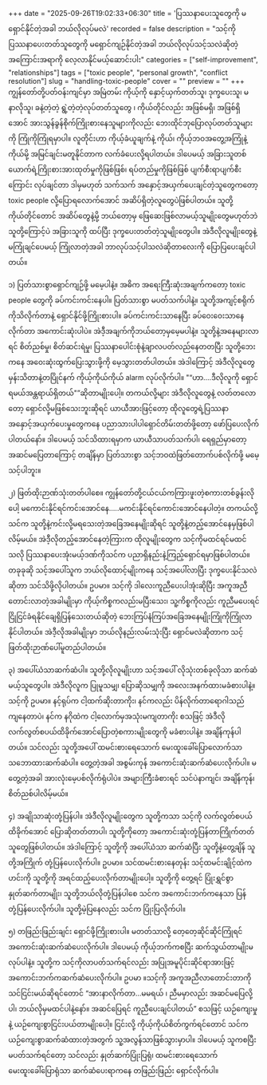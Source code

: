 +++
date = "2025-09-26T19:02:33+06:30"
title = 'ပြဿနာပေးသူတွေကို မရှောင်နိုင်တဲ့အခါ ဘယ်လိုလုပ်မလဲ'
recorded = false
description = "သင့်ကို ပြဿနာပေးတတ်သူတွေကို မရှောင်ကျဉ်နိုင်တဲ့အခါ ဘယ်လိုလုပ်သင့်သလဲဆိုတဲ့အကြောင်းအရာကို လေ့လာနိုင်မယ့်ဆောင်းပါး"
categories = ["self-improvement", "relationships"]
tags = ["toxic people", "personal growth", "conflict resolution"]
slug = "handling-toxic-people"
cover = ""
preview = ""
+++
ကျွန်တော်တို့ပတ်ဝန်းကျင်မှာ အမြဲတမ်း ကိုယ့်ကို နှောင့်ယှက်တတ်သူ၊ ဒုက္ခပေးသူ၊ မနာလိုသူ၊ ခနဲ့တဲ့တဲ့ ရွဲ့တဲ့တဲ့လုပ်တတ်သူတွေ ၊ ကိုယ်တိုင်လည်း အဖြစ်မရှိ၊ အဖြစ်ရှိအောင် အားသွန်ခွန်စိုက်ကြိုးစားနေသူများကိုလည်း ဘေးထိုင်ဘုပြောလုပ်တတ်သူများကို ကြုံကိုကြုံရမှာပါ။ လူတိုင်းဟာ ကိုယ့်ခံယူချက်နဲ့ ကိုယ်၊ ကိုယ့်ဘဝအတွေ့အကြုံနဲ့ကိုယ်မို့ အမြင်ချင်းမတူနိုင်တာက လက်ခံပေးလို့ရပါတယ်။
ဒါပေမယ့် အခြားသူတစ်ယောက်ရဲ့ကြိုးစားအားထုတ်မှုကိုဖြစ်ဖြစ်၊ ရပ်တည်မှုကိုဖြစ်ဖြစ် ပျက်စီးရာပျက်စီးကြောင်း လုပ်ချင်တာ ဒါမှမဟုတ် သက်သက် အနှောင့်အယှက်ပေးချင်တဲ့သူတွေကတော့ toxic people လို့ပြောရလောက်အောင် အဆိပ်ရှိတဲ့လူတွေပဲဖြစ်ပါတယ်။ သူတို့ကိုယ်တိုင်တောင် အဆိပ်တွေနဲ့မို့ ဘယ်တော့မှ ဖြေဆေးဖြစ်လာမယ့်သူမျိုးတွေမဟုတ်ဘဲ သူတို့ကြောင့်ပဲ အခြားသူကို ထပ်ပြီး ဒုက္ခပေးတတ်တဲ့သူမျိုးတွေပါ။ အဲဒီလိုလူမျိုးတွေနဲ့ မကြုံချင်ပေမယ့် ကြုံလာတဲ့အခါ ဘာလုပ်သင့်ပါသလဲဆိုတာလေးကို ပြောပြပေးချင်ပါတယ်။

၁) ပြတ်သားစွာရှောင်ကျဉ်ဖို့ မမေ့ပါနဲ့။
အဓိက အရေးကြီးဆုံးအချက်ကတော့ toxic people တွေကို ခပ်ကင်းကင်းနေပါ။ ပြတ်သားစွာ မပတ်သက်ပါနဲ့။ သူတို့အကျင့်စရိုက်ကိုသိလိုက်တာနဲ့ ရှောင်နိုင်ဖို့ကြိုးစားပါ။ ခပ်ကင်းကင်းသာနေပြီး ခပ်ဝေးဝေးသာနေလိုက်တာ အကောင်းဆုံးပါပဲ။ အဲဒီ့အချက်ကိုဘယ်တော့မှမေ့မပါနဲ့။ သူတို့နဲ့အနေများလာရင် စိတ်ညစ်မှု၊ စိတ်ဆင်းရဲမှု၊ ပြဿနာပေါင်းစုံနဲ့ချာလပတ်လည်နေတတပြီး သူတို့ဘေးကနေ အဝေးဆုံးထွက်ပြေးသွားဖို့ကို မေ့သွားတတ်ပါတယ်။ အဲဒါကြောင့် အဲဒီလိုလူတွေမှန်းသိတာနဲ့တပြိုင်နက် ကိုယ့်ကိုယ်ကိုယ် alarm လုပ်လိုက်ပါ။ "“ဟာ.…ဒီလိုလူကို ရှောင်ရမယ်အန္တရာယ်ရှိတယ်"”ဆိုတာမျိုးပေါ့။ တကယ်လို့များ အဲဒီလိုလူတွေနဲ့ လတ်တလောတော့ ရှောင်လို့မဖြစ်သေးဘူးဆိုရင် ယာယီအားဖြင့်တော့ ထိုလူတွေရဲ့ပြဿနာအနှောင့်အယှက်ပေးမှုတွေကနေ ပညာသားပါပါရှောင်တိမ်းတတ်ဖို့တော့ ဖော်ပြပေးလိုက်ပါတယ်နော်။ ဒါပေမယ့် သင်သိထားရမှာက ယာယီသာပတ်သက်ပါ၊ ရေရှည်မှာတော့ အဆင်မပြေတာကြောင့် တချိန်မှာ ပြတ်သားစွာ သင့်ဘဝထဲဖြတ်တောက်ပစ်လိုက်ဖို့ မမေ့သင့်ပါဘူး။

၂) ဖြတ်ထိုးဉာဏ်သုံးတတ်ပါစေ။
ကျွန်တော်တို့ငယ်ငယ်ကကြားဖူးတဲ့စကားတစ်ခွန်းလိုပေါ့ မကောင်းနိုင်ရင်ကင်းအောင်နေ…..မကင်းနိုင်ရင်ကောင်းအောင်နေပါတဲ့။ တကယ်လို့သင်က သူတို့နဲ့ကင်းလို့မရသေးတဲ့အခြေအနေမျိုးဆိုရင် သူတို့နဲ့တည့်အောင်နေမှဖြစ်ပါလိမ့်မယ်။ အဲဒီ့လိုတည့်အောင်နေတဲ့ကြားက ထိုလူမျိုးတွေက သင့်ကိုမထင်ရင်မထင်သလို ပြဿနာပေးအုံးမယ့်ဒဏ်ကိုသင်က ပညာရှိနည်းနဲ့ကြည့်ရှောင်ရမှာဖြစ်ပါတယ်။ တခုခုဆို သင့်အပေါ်သူက ဘယ်လိုထောင့်မျိုးကနေ သင့်အပေါ်လာပြီး ဒုက္ခပေးနိုင်သလဲဆိုတာ သင်သိဖို့လိုပါတယ်။ ဥပမာ။ သင့်ကို ဒါလေးကူညီပေးပါအုံးဆိုပြီး အကူအညီတောင်းလာတဲ့အခါမျိုးမှာ ကိုယ့်ကိစ္စကလည်းမပြီးသေး၊ သူ့ကိစ္စကိုလည်း ကူညီမပေးရင် ငြိုငြင်ခံရနိုင်ချေရှိပြန်သေးတယ်ဆိုတဲ့ ဘေးကြပ်နံကြပ်အခြေအနေမျိုးကြုံကိုကြုံလာနိုင်ပါတယ်။ အဲဒီ့လိုအခါမျိုးမှာ ဘယ်လိုနည်းလမ်းသုံးပြီး ရှောင်မလဲဆိုတာက သင့်ဖြတ်ထိုးဉာဏ်ပေါ်မူတည်ပါတယ်။

၃) အပေါ်ယံသာဆက်ဆံပါ။
သူတို့လိုလူမျိုးဟာ သင့်အပေါ် လိုသုံးတစ်ခုလိုသာ ဆက်ဆံမယ့်သူတွေပါ။ အဲဒီလိုလူက ပြုမူသမျှ၊ ပြောဆိုသမျှကို အလေးအနက်ထားမခံစားပါနဲ့။ သင့်ကို ဥပမာ။ နင့်ရုပ်က ငါ့ထက်ဆိုးတာကိုး၊ နင်ကလည်း ပိန်လိုက်တာရောဂါသည်ကျနေတာပဲ၊ နင်က နဂိုထဲက ငါ့လောက်မှအသုံးမကျတာကိုး စသဖြင့် အဲဒီလို လက်လွတ်စပယ်ထိခိုက်အောင်ပြောတဲ့စကားမျိုးတွေကို မခံစားပါနဲ့။ အချိန်ကုန်ပါတယ်။ သင်လည်း သူတို့အပေါ် ထမင်းစားရေသောက် မေးထူးခေါ်ပြောလောက်သာ သဘောထားဆက်ဆံပါ။ တွေ့တဲ့အခါ အစွမ်းကုန် အကောင်းဆုံးဆက်ဆံပေးလိုက်ပါ။ မတွေ့တဲ့အခါ အားလုံးမေ့ပစ်လိုက်ရုံပါပဲ။ အများကြီးခံစားရင် သင်ပဲနာကျင်၊ အချိန်ကုန်၊ စိတ်ညစ်ပါလိမ့်မယ်။

၄) အချိုသာဆုံးတုံ့ပြန်ပါ။
အဲဒီလိုလူမျိုးတွေက သူတို့ကသာ သင့်ကို လက်လွတ်စပယ်ထိခိုက်အောင် ပြောဆိုတတ်တာပါ၊ သူတို့ကိုတော့ အကောင်းဆုံးတုံ့ပြန်တာကြိုက်တတ်သူတွေဖြစ်ပါတယ်။ အဲဒါကြောင့် သူတို့ကို အပေါ်ယံသာ ဆက်ဆံပြီး သူတို့နဲ့တွေ့ချိန် သူတို့အကြိုက် တုံ့ပြန်ပေးလိုက်ပါ။ ဥပမာ။ သင်ထမင်းစားနေတုန်း သင့်ထမင်းချိုင့်ထဲက ဟင်းကို သူတို့ကို အရင်ထည့်ပေးလိုက်တာမျိုးပေါ့။ သူတို့ကို တွေ့ရင် ပြုံးရွှင်စွာ နှုတ်ဆက်တာမျိုး၊ သူတို့ဘယ်လိုတုံ့ပြန်ပါစေ သင်က အကောင်းဘက်ကနေသာ ပြန်တုံ့ပြန်ပေးလိုက်ပါ။ သူတို့မဲ့ပြနေလည်း သင်က ပြုံးပြလိုက်ပါ။

၅) တဖြည်းဖြည်းချင်း ရှောင်ဖို့ကြိုးစားပါ။
မတတ်သာလို့ တေ့တေ့ဆိုင်ဆိုင်ကြုံရင် အကောင်းဆုံးဆက်ဆံပေးလိုက်ပါ။ ဒါပေမယ့် ကိုယ့်ဘက်ကစပြီး ဆက်သွယ်တာမျိုးမလုပ်ပါနဲ့။ သူတို့က သင့်ကိုလာပတ်သက်ရင်လည်း အပြုအမူပိုင်းဆိုင်ရာအားဖြင့် အကောင်းဘက်ကဆက်ဆံပေးလိုက်ပါ။ ဥပမာ ။သင့်ကို အကူအညီလာတောင်းတာကို သင်ငြင်းမယ်ဆိုရင်တောင် “အားနာလိုက်တာ…မမရယ် ၊ ညီမမှာလည်း အဆင်မပြေလို့ပါ၊ ဘယ်လိုမှမထင်ပါနဲ့နော်။ အဆင်ပြေရင် ကူညီပေးချင်ပါတယ်” စသဖြင့် ယဉ်ကျေးမှုနဲ့ ယဉ်ကျေးစွာငြင်းပယ်တာမျိုးပေါ့။ ငြင်းလို့ ကိုယ့်ကိုယ်စိတ်ကွက်ရင်တောင် သင်ကယဉ်ကျေးစွာဆက်ဆံထားတဲ့အတွက် သူ့အလွန်သာဖြစ်သွားမှာပါ။ ဒါပေမယ့် သူကစပြီး မပတ်သက်ရင်တော့ သင်လည်း နှုတ်ဆက်ပြုံးပြရုံ၊ ထမင်းစားရေသောက်မေးထူးခေါ်ပြောရုံသာ ဆက်ဆံပေးရာကနေ တဖြည်းဖြည်း ရှောင်လိုက်ပါ။ 